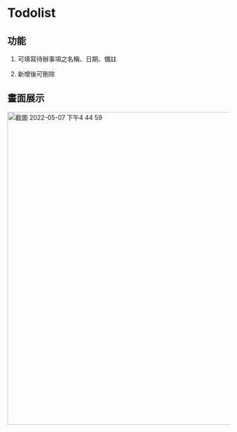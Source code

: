 # Todolist

## 功能
1. 可填寫待辦事項之名稱、日期、備註

2. 新增後可刪除

## 畫面展示
<img width="710" alt="截圖 2022-05-07 下午4 44 59" src="https://user-images.githubusercontent.com/72694717/167249014-9bc98ce5-ff28-4abb-845a-0c7dc4b81378.png">
